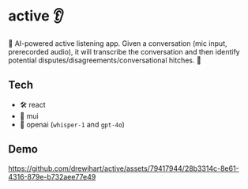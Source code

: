 # active :ear:
:construction:
AI-powered active listening app. Given a conversation (mic input, prerecorded audio), it will transcribe the conversation and then identify potential disputes/disagreements/conversational hitches.
:construction:

## Tech
- :hammer_and_wrench: react
- :nail_care: mui
- :brain: openai (`whisper-1` and `gpt-4o`)

## Demo
https://github.com/drewjhart/active/assets/79417944/28b3314c-8e61-4316-879e-b732aee77e49

